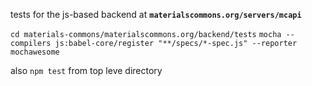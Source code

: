 tests for the js-based backend at **`materialscommons.org/servers/mcapi`**

`cd materials-commons/materialscommons.org/backend/tests`
`mocha --compilers js:babel-core/register "**/specs/*-spec.js" --reporter mochawesome`

also
`npm test`
from top leve directory